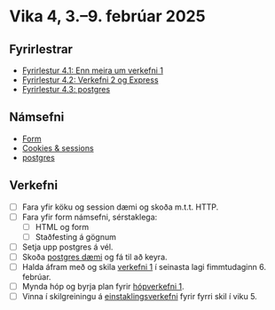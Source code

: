 # Vika 4, 3.–9. febrúar 2025

## Fyrirlestrar

- [Fyrirlestur 4.1: Enn meira um verkefni 1](https://youtu.be/ljYqmhFYZwc)
- [Fyrirlestur 4.2: Verkefni 2 og Express](https://youtu.be/J_9X-TfqbLI)
- [Fyrirlestur 4.3: postgres](https://youtu.be/a9AanBKCCYI)

## Námsefni

- [Form](../namsefni/09.form)
- [Cookies & sessions](../namsefni/10.cookies-session/)
- [postgres](../namsefni/11.postgres/)

## Verkefni

- [ ] Fara yfir köku og session dæmi og skoða m.t.t. HTTP.
- [ ] Fara yfir form námsefni, sérstaklega:
  - [ ] HTML og form
  - [ ] Staðfesting á gögnum
- [ ] Setja upp postgres á vél.
- [ ] Skoða [postgres dæmi](../namsefni/11.postgres/daemi/) og fá til að keyra.
- [ ] Halda áfram með og skila [verkefni 1](https://github.com/vefforritun/vef2-2025-v1) í seinasta lagi fimmtudaginn 6. febrúar.
- [ ] Mynda hóp og byrja plan fyrir [hópverkefni 1](https://github.com/vefforritun/vef2-2025-h1).
- [ ] Vinna í skilgreiningu á [einstaklingsverkefni](ttps://github.com/vefforritun/vef2-2025-einstaklings) fyrir fyrri skil í viku 5.

